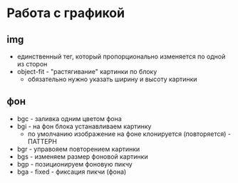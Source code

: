 # Работа с графикой
## img
- единственный тег, который пропорционально изменяется по одной из сторон
- object-fit - "растягивание" картинки по блоку
  - обязательно нужно указать ширину и высоту картинки
## фон
- bgc - заливка одним цветом фона
- bgi - на фон блока устанавливаем картинку
  - по умолчанию изображение на фоне клонируется (повторяется) - ПАТТЕРН
- bgr - управояем повторением картинки
- bgs - изменяем размер фоновой картинки
- bgp - позиционируем фоновую пикчу
- bga - fixed - фиксация пикчи (фона) 
